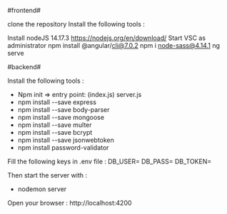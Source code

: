 #frontend#

clone the repository 
Install the following tools :

Install nodeJS 14.17.3 	https://nodejs.org/en/download/
Start VSC as administrator
npm install @angular/cli@7.0.2
npm i node-sass@4.14.1
ng serve


#backend#

Install the following tools :
- Npm init => entry point: (index.js) server.js
- npm install --save express
- npm install --save body-parser
- npm install --save mongoose
- npm install --save multer
- npm install --save bcrypt
- npm install --save jsonwebtoken
- npm install password-validator

Fill the following keys in .env file :
DB_USER=
DB_PASS=
DB_TOKEN=


Then start the server with : 
- nodemon server

Open your browser : http://localhost:4200

